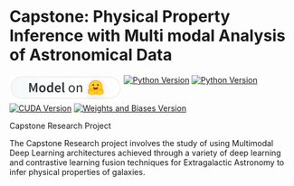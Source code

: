 # Capstone: Physical Property Inference with Multi modal Analysis of Astronomical Data 
<a href="https://huggingface.co/ekusu"><img src="assets/model-on-hf-sm.svg" alt="Model on Hugging Face" align="top"></a>&nbsp;<a href="https://www.python.org/downloads/release/python-31018/"><img src="https://img.shields.io/badge/python-3.10-blue" alt="Python Version"></a>&nbsp;<a href="https://pytorch.org/get-started/locally/"><img src="https://img.shields.io/badge/pytorch-2.0.0-orange?logo=pytorch" alt="Python Version"></a>&nbsp;<a href="https://www.nvidia.com/en-us/drivers/"><img src="https://img.shields.io/badge/cuda-12.8-green?logo=nvidia" alt="CUDA Version"></a>&nbsp;<a href="https://www.wand.ai/"><img src="https://img.shields.io/badge/wandb-0.21.0-yellow?logo=weightsandbiases" alt="Weights and Biases Version"></a>

Capstone Research Project

The Capstone Research project involves the study of using Multimodal Deep Learning architectures achieved
through a variety of deep learning and contrastive learning fusion techniques for Extragalactic Astronomy to infer physical properties of galaxies.

